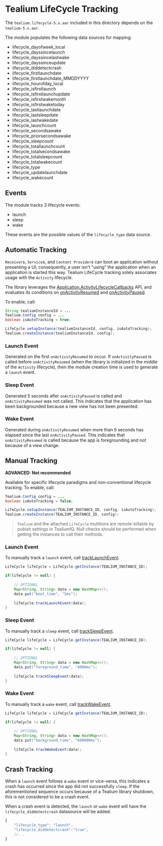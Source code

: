 # Tealium LifeCycle Tracking

The ```tealium.lifecycle-5.x.aar``` included in this directory depends on the ```tealium-5.x.aar```.

The module populates the following data sources for mapping:

* lifecycle_dayofweek_local
* lifecycle_dayssincelaunch
* lifecycle_dayssincelastwake
* lifecycle_dayssinceupdate
* lifecycle_diddetectcrash
* lifecycle_firstlaunchdate
* lifecycle_firstlaunchdate_MMDDYYYY
* lifecycle_hourofday_local
* lifecycle_isfirstlaunch
* lifecycle_isfirstlaunchupdate
* lifecycle_isfirstwakemonth
* lifecycle_isfirstwaketoday
* lifecycle_lastlaunchdate
* lifecycle_lastsleepdate
* lifecycle_lastwakedate
* lifecycle_launchcount
* lifecycle_secondsawake
* lifecycle_priorsecondsawake
* lifecycle_sleepcount
* lifecycle_totallaunchcount
* lifecycle_totalsecondsawake
* lifecycle_totalsleepcount
* lifecycle_totalwakecount
* lifecycle_type
* lifecycle_updatelaunchdate
* lifecycle_wakecount

## Events

The module tracks 3 lifecycle events: 

* launch
* sleep
* wake

These events are the possible values of the ```lifecycle_type``` data source.

## Automatic Tracking

```Receiver```s, ```Service```s, and ```Content Provider```s can boot an application without presenting a UI; consequently, a user isn't "using" the application when an application is started this way. Tealium LifeCycle tracking solely associates usage with the ```Activity``` lifecycle. 

The library leverages the [Application.ActivityLifecycleCallbacks](http://developer.android.com/reference/android/app/Application.ActivityLifecycleCallbacks.html) API, and evaluates its conditions on  [onActivityResumed](http://developer.android.com/reference/android/app/Application.ActivityLifecycleCallbacks.html#onActivityResumed%28android.app.Activity%29) and [onActivityPaused](http://developer.android.com/reference/android/app/Application.ActivityLifecycleCallbacks.html#onActivityPaused%28android.app.Activity%29). 

To enable, call:

```java
String tealiumInstanceId = ...
Tealium.Config config = ...
boolean isAutoTracking = true;

LifeCycle.setupInstance(tealiumInstanceId, config, isAutoTracking);
Tealium.createInstance(tealiumInstanceId, config);
```

### Launch Event

Generated on the first ```onActivityResumed``` to occur. If ```onActivityPaused``` is called before ```onActivityResumed``` (when the library is initialized in the middle of the ```Activity``` lifecycle), then the module creation time is used to generate a ```launch``` event.

### Sleep Event

Generated 5 seconds after ```onActivityPaused``` is called and ```onActivityResumed``` was not called. This indicates that the application has been backgrounded because a new view has not been presented.

### Wake Event

Generated during ```onActivityResumed``` when more than 5 seconds has elapsed since the last ```onActivityPaused```. This indicates that ```onActivityResumed``` is called because the app is foregrounding and not because of a view change.

## Manual Tracking

**ADVANCED: Not recommended**

Available for specific lifecycle paradigms and non-conventional lifecycle tracking. To enable, call:

```java
Tealium.Config config = ...
boolean isAutoTracking = false;

LifeCycle.setupInstance(TEALIUM_INSTANCE_ID, config, isAutoTracking);
Tealium.createInstance(TEALIUM_INSTANCE_ID, config);
```

> ```Tealium``` and the attached ```LifeCycle``` multitons are remote-killable by pubish settings in TealiumIQ. Null checks should be performed when getting the instances to call their methods.

### Launch Event

To manually track a ```launch``` event, call [trackLaunchEvent](http://tealium.github.io/tealium-android/com/tealium/lifecycle/LifeCycle.html#trackLaunchEvent(java.util.Map)).

```java
LifeCycle lifeCycle = LifeCycle.getInstance(TEALIUM_INSTANCE_ID);

if(lifeCycle != null) {
	
	// OPTIONAL
	Map<String, String> data = new HashMap<>();
	data.put("boot_time", "5ms");
	
	lifeCycle.trackLaunchEvent(data);
}
```

### Sleep Event

To manually track a ```sleep``` event, call [trackSleepEvent](http://tealium.github.io/tealium-android/com/tealium/lifecycle/LifeCycle.html#trackSleepEvent(java.util.Map)).

```java
LifeCycle lifeCycle = LifeCycle.getInstance(TEALIUM_INSTANCE_ID);

if(lifeCycle != null) {
	
	// OPTIONAL
	Map<String, String> data = new HashMap<>();
	data.put("foreground_time", "4000ms");
	
	lifeCycle.trackSleepEvent(data);
}
```

### Wake Event

To manually track a ```wake``` event, call [trackWakeEvent](http://tealium.github.io/tealium-android/com/tealium/lifecycle/LifeCycle.html#trackWakeEvent(java.util.Map)).

```java
LifeCycle lifeCycle = LifeCycle.getInstance(TEALIUM_INSTANCE_ID);

if(lifeCycle != null) {
	
	// OPTIONAL
	Map<String, String> data = new HashMap<>();
	data.put("background_time", "600000ms");
	
	lifeCycle.trackWakeEvent(data);
}
```

## Crash Tracking

When a ```launch``` event follows a ```wake``` event or vice-versa, this indicates a crash has occurred since the app did not successfully ```sleep```. If the aforementioned sequence occurs because of a Tealium library shutdown, this is not considered to be a crash event.

When a crash event is detected, the ```launch``` or ```wake``` event will have the ```lifecycle_diddetectcrash``` datasource will be added.

```javascript
{
	"lifecycle_type": "launch",
	"lifecycle_diddetectcrash":"true",
	//...
}
```






